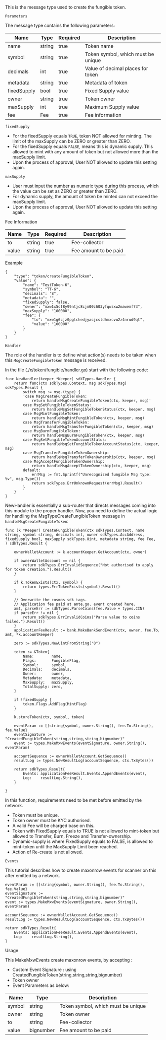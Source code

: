 This is the message type used to create the fungible token.

`Parameters`

The message type contains the following parameters:

| Name | Type | Required | Description                 |
| ---- | ---- | -------- | --------------------------- |
| name | string | true   | Token name| |
| symbol | string | true   | Token symbol, which must be unique| |
| decimals | int | true   | Value of decimal places for token| |
| metadata | string | true   | Metadata of token| |
| fixedSupply | bool | true   | Fixed Supply value| |
| owner | string | true   | Token owner| |
| maxSupply | int | true   | Maximum Supply value| |
| fee | Fee | true   | Fee information| |

`fixedSupply`

* For the fixedSupply equals `TRUE`, token NOT allowed for minting. The limit of the maxSupply can be ZERO or greater than ZERO. 
* For the fixedSupply equals `FALSE`, means this is dynamic supply. This allowed to mint with any amount of token but not allowed more than the maxSupply limit.
* Upon the process of approval, User NOT allowed to update this setting again.

`maxSupply`

* User must input the number as numeric type during this process, which the value can be set as ZERO or greater than ZERO.
* For dynamic supply, the amount of token be minted can not exceed the maxSupply limit. 
* Upon the process of approval, User NOT allowed to update this setting again.



Fee Information

| Name | Type | Required | Description                 |
| ---- | ---- | -------- | --------------------------- |
| to | string | true   | Fee-collector| |
| value | string | true   | Fee amount to be paid| |


Example
```
{
    "type": "token/createFungibleToken",
    "value": {
        "name": "TestToken-6",
        "symbol": "TT-6",
        "decimals": "8",
        "metadata": "",
        "fixedSupply": false,
        "owner": "mxw1x5cf8y99ntjc8cjm00z603yfqwzxw2mawemf73",
        "maxSupply": "100000",
        "fee": {
            "to": "mxw1g6cjz0pgtchedjyacjcsldhmxcvu2z4nrud9qt",
            "value": "100000"
        }
    }
}

```

`Handler`

The role of the handler is to define what action(s) needs to be taken when this `MsgCreateFungibleToken`
 message is received.

In the file (./x/token/fungible/handler.go) start with the following code:

```
func NewHandler(keeper *Keeper) sdkTypes.Handler {
	return func(ctx sdkTypes.Context, msg sdkTypes.Msg) sdkTypes.Result {
		switch msg := msg.(type) {
		'case MsgCreateFungibleToken:
			return handleMsgCreateFungibleToken(ctx, keeper, msg)'
		case MsgSetFungibleTokenStatus:
			return handleMsgSetFungibleTokenStatus(ctx, keeper, msg)
		case MsgMintFungibleToken:
			return handleMsgMintFungibleToken(ctx, keeper, msg)
		case MsgTransferFungibleToken:
			return handleMsgTransferFungibleToken(ctx, keeper, msg)
		case MsgBurnFungibleToken:
			return handleMsgBurnFungibleToken(ctx, keeper, msg)
		case MsgSetFungibleTokenAccountStatus:
			return handleMsgSetFungibleTokenAccountStatus(ctx, keeper, msg)
		case MsgTransferFungibleTokenOwnership:
			return handleMsgTransferTokenOwnership(ctx, keeper, msg)
		case MsgAcceptFungibleTokenOwnership:
			return handleMsgAcceptTokenOwnership(ctx, keeper, msg)
		default:
			errMsg := fmt.Sprintf("Unrecognized fungible Msg type: %v", msg.Type())
			return sdkTypes.ErrUnknownRequest(errMsg).Result()
		}
	}
}
```

NewHandler is essentially a sub-router that directs messages coming into this module to the proper handler.
Now, you need to define the actual logic for handling the MsgTypeCreateFungibleToken message in `handleMsgCreateFungibleToken`:

```
func (k *Keeper) CreateFungibleToken(ctx sdkTypes.Context, name string, symbol string, decimals int, owner sdkTypes.AccAddress, fixedSupply bool, maxSupply sdkTypes.Uint, metadata string, fee Fee,
) sdkTypes.Result {

	ownerWalletAccount := k.accountKeeper.GetAccount(ctx, owner)

	if ownerWalletAccount == nil {
		return sdkTypes.ErrInvalidSequence("Not authorised to apply for token creation.").Result()
	}

	if k.TokenExists(ctx, symbol) {
		return types.ErrTokenExists(symbol).Result()
	}

	// Overwrite the cosmos sdk tags.
	// Application fee paid at ante.go, event created here.
	amt, parseErr := sdkTypes.ParseCoins(fee.Value + types.CIN)
	if parseErr != nil {
		return sdkTypes.ErrInvalidCoins("Parse value to coins failed.").Result()
	}
	applicationFeeResult := bank.MakeBankSendEvent(ctx, owner, fee.To, amt, *k.accountKeeper)

	zero := sdkTypes.NewUintFromString("0")

	token := &Token{
		Name:        name,
		Flags:       FungibleFlag,
		Symbol:      symbol,
		Decimals:    decimals,
		Owner:       owner,
		Metadata:    metadata,
		MaxSupply:   maxSupply,
		TotalSupply: zero,
	}

	if !fixedSupply {
		token.Flags.AddFlag(MintFlag)
	}

	k.storeToken(ctx, symbol, token)

	eventParam := []string{symbol, owner.String(), fee.To.String(), fee.Value}
	eventSignature := "CreatedFungibleToken(string,string,string,bignumber)"
	event := types.MakeMxwEvents(eventSignature, owner.String(), eventParam)

	accountSequence := ownerWalletAccount.GetSequence()
	resultLog := types.NewResultLog(accountSequence, ctx.TxBytes())

	return sdkTypes.Result{
		Events: applicationFeeResult.Events.AppendEvents(event),
		Log:    resultLog.String(),
	}

}

```

In this function, requirements need to be met before emitted by the network.

* Token must be unique.
* Token owner must be KYC authorised.
* A valid Fee will be charged base on this.
* Token with FixedSupply equals to TRUE is not allowed to mint-token but allowed to Transfer, Burn, Freeze and Transfer-ownership.
* Dynamic-supply is where FixedSupply equals to FALSE, is allowed to mint-token until the MaxSupply Limit been reached.
* Action of Re-create is not allowed.

`Events`

This tutorial describes how to create maxonrow events for scanner on this after emitted by a network.

```
eventParam := []string{symbol, owner.String(), fee.To.String(), fee.Value}
eventSignature := "CreatedFungibleToken(string,string,string,bignumber)"
event := types.MakeMxwEvents(eventSignature, owner.String(), eventParam)

accountSequence := ownerWalletAccount.GetSequence()
resultLog := types.NewResultLog(accountSequence, ctx.TxBytes())

return sdkTypes.Result{
    Events: applicationFeeResult.Events.AppendEvents(event),
    Log:    resultLog.String(),
}
```

Usage

This MakeMxwEvents create maxonrow events, by accepting :

* Custom Event Signature : using CreatedFungibleToken(string,string,string,bignumber)
* Token owner
* Event Parameters as below:

| Name | Type | Description                 |
| ---- | ---- | --------------------------- |
| symbol | string | Token symbol, which must be unique| |
| owner | string | Token owner| |
| to | string | Fee-collector| |
| value | bignumber | Fee amount to be paid| |

